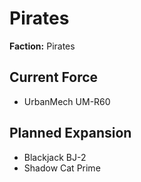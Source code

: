 # Pirates
**Faction:** Pirates
## Current Force
- UrbanMech UM-R60
## Planned Expansion
- Blackjack BJ-2
- Shadow Cat Prime
